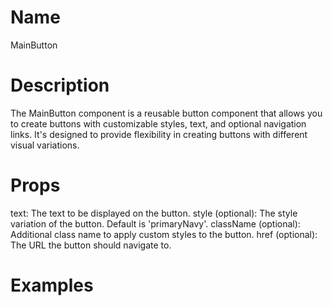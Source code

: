 # Name

MainButton

# Description

The MainButton component is a reusable button component that allows you to create buttons with customizable styles, text, and optional navigation links. It's designed to provide flexibility in creating buttons with different visual variations.

# Props

text: The text to be displayed on the button.
style (optional): The style variation of the button. Default is 'primaryNavy'.
className (optional): Additional class name to apply custom styles to the button.
href (optional): The URL the button should navigate to.

# Examples

<MainButton text="Learn More" href="/learn-more" style="secondaryNavy" />
